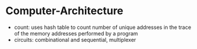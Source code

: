 # Computer-Architecture
* count: uses hash table to count number of unique addresses in the trace of the memory addresses performed by a program
* circuits: combinational and sequential, multiplexer
